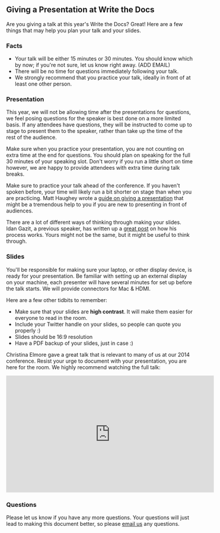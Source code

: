 ## Giving a Presentation at Write the Docs

Are you giving a talk at this year's Write the Docs? Great! Here are a few things that may
help you plan your talk and your slides.

### Facts

* Your talk will be either 15 minutes or 30 minutes. You should know which by now; if you're 
not sure, let us know right away. (ADD EMAIL)
* There will be no time for questions immediately following your talk.
* We strongly recommend that you practice your talk, ideally in front of at least one other person.

### Presentation

This year, we will not be allowing time after the presentations for questions,
we feel posing questions for the speaker is best done on a more limited basis.
If any attendees have questions, they will be instructed to come up to stage to
present them to the speaker, rather than take up the time of the rest of the
audience.

Make sure when you practice your presentation, you are not counting on extra
time at the end for questions. You should plan on speaking for the full
30 minutes of your speaking slot. Don't worry if you run a little short on time
however, we are happy to provide attendees with extra time during talk breaks.

Make sure to practice your talk ahead of the conference.
If you haven't spoken before, your time will likely run
a bit shorter on stage than when you are practicing. Matt Haughey
wrote a [guide on giving a presentation][introverts-guide] that might be a
tremendous help to you if you are new to presenting in front of audiences.

There are a lot of different ways of thinking through making your slides.
Idan Gazit,
a previous speaker,
has written up a [great post](http://gazit.me/2012/12/05/designing-presentations.html) on how his process works.
Yours might not be the same,
but it might be useful to think through.

[introverts-guide]: https://medium.com/@mathowie/an-introverts-guide-to-better-presentations-be7e772b2cb5

### Slides


You'll be responsible for making sure your laptop, or other display device, is
ready for your presentation. Be familiar with setting up an external display on
your machine, each presenter will have several minutes for set up before the
talk starts. We will provide connectors for Mac & HDMI.

Here are a few other tidbits to remember:

* Make sure that your slides are **high contrast**. It will make them easier for everyone to read in the room.
* Include your Twitter handle on your slides, so people can quote you properly :)
* Slides should be 16:9 resolution
* Have a PDF backup of your slides, just in case :)

Christina Elmore gave a great talk that is relevant to many of us at our 2014 conference.
Resist your urge to document with your presentation,
you are here for the room.
We highly recommend watching the full talk:

<iframe
  width="560"
  height="315"
  src="https://www.youtube.com/embed/7tncfRqKnXU?list=PLmV2D6sIiX3UkFCMqq5at0xYgsMqAr6Jf"
  frameborder="0"
  allowfullscreen></iframe>


### Questions

Please let us know if you have any more questions.
Your questions will just lead to making this document better,
so please [email us](mailto:conf@writethedocs.org) any questions.
